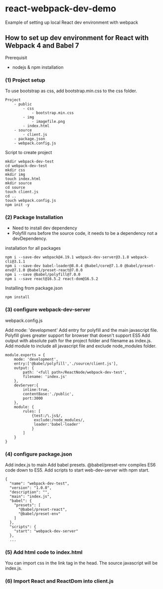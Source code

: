 # react-webpack-dev-demo
Example of setting up local React dev environment with webpack

## How to set up dev environment for React with Webpack 4 and Babel 7

Prerequisit
- nodejs & npm installation

### (1) Project setup

To use bootstrap as css, add bootstrap.min.css to the css folder.

```
Project
    - public
        - css
            - bootstrap.min.css
        - img
            - imagefile.png
        - index.html
    - source
        - client.js
    - package.json
    - webpack.config.js
```

Script to create project
```
mkdir webpack-dev-test
cd webpack-dev-test
mkdir css
mkdir img
touch index.html
mkdir source
cd source
touch client.js
cd ..
touch webpack.config.js
npm init -y
```

### (2) Package Installation

- Need to install dev dependency
- Polyfill runs before the source code, it needs to be a dependency not a devDependency.

installation for all packages
```
npm i --save-dev webpack@4.19.1 webpack-dev-server@3.1.8 webpack-cli@3.1.1
npm i --save-dev babel-loader@8.0.4 @babel/core@7.1.0 @babel/preset-env@7.1.0 @babel/preset-react@7.0.0
npm i --save @babel/polyfill@7.0.0
npm i --save react@16.5.2 react-dom@16.5.2
```

Installing from package.json
```
npm install
```

### (3) configure webpack-dev-server

webpack.config.js

Add mode: 'development'
Add entry for polyfill and the main javascript file. Polyfill gives greater support for browser that doesn't support ES5
Add output with absolute path for the project folder and filename as index.js.
Add module to include all javascript file and exclude node_modules folder.

```
module.exports = {
    mode: 'development',
    entry:['@babel/polyfill','./source/client.js'],
    output: {
        path: '<full path>/ReactNode/webpack-dev-test',
        filename: 'index.js'
    },
    devServer:{
        inline:true,
        contentBase:'./public',
        port:3000
    },
    module: {
        rules: [
            {test:/\.js$/,
             exclude:/node_modules/,
             loader:'babel-loader'
            }
        ]
    }
}
```

### (4) configure package.json

Add index.js to main
Add babel presets. @babel/preset-env compiles ES6 code down to ES5.
Add scripts to start web-dev-server with npm start.
```
{
  "name": "webpack-dev-test",
  "version": "1.0.0",
  "description": "",
  "main": "index.js",
  "babel": {
    "presets": [
      "@babel/preset-react",
      "@babel/preset-env"
    ]
  },
  "scripts": {
    "start": "webpack-dev-server"
  },
  ...
```

### (5) Add html code to index.html

You can import css in the link tag in the head. The source javascript will be index.js.


### (6) Import React and ReactDom into client.js

